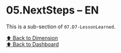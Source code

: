 # 05.NextSteps – EN

This is a sub-section of `07.D7-LessonLearned`.

[⬆ Back to Dimension](../index)  
[⬆ Back to Dashboard](../../index)
